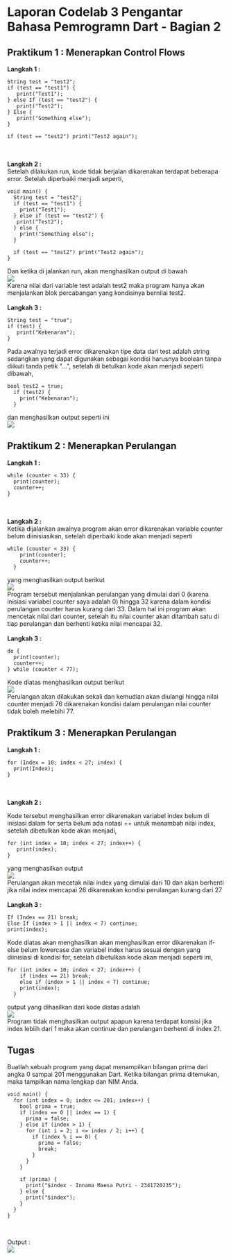 # Laporan Codelab 3 Pengantar Bahasa Pemrogramn Dart - Bagian 2
## Praktikum 1 : Menerapkan Control Flows 
<b>Langkah 1 :</b>

```
String test = "test2";
if (test == "test1") {
   print("Test1");
} else If (test == "test2") {
   print("Test2");
} Else {
   print("Something else");
}

if (test == "test2") print("Test2 again");
```
<br><br>
<b>Langkah 2 :</b> <br>
Setelah dilakukan run, kode tidak berjalan dikarenakan terdapat beberapa error. Setelah diperbaiki menjadi seperti,

```
void main() {
  String test = "test2";
  if (test == "test1") {
    print("Test1");
  } else if (test == "test2") {
   print("Test2");
  } else {
    print("Something else");
  }

  if (test == "test2") print("Test2 again");
}

```
Dan ketika di jalankan run, akan menghasilkan output di bawah <br>
<img src="img/prak1.png"><br>
Karena nilai dari variable test adalah test2 maka program hanya akan menjalankan blok percabangan yang kondisinya bernilai test2. <br><br>
<b>Langkah 3 :</b> <br>

```
String test = "true";
if (test) {
   print("Kebenaran");
}
```
Pada awalnya terjadi error dikarenakan tipe data dari test adalah string sedangkan yang dapat digunakan sebagai kondisi harusnya boolean tanpa diikuti tanda petik "...", setelah di betulkan kode akan menjadi seperti dibawah,

```
bool test2 = true;
  if (test2) {
    print("Kebenaran");
  }
```
dan menghasilkan output seperti ini<br>
<img src="img/prak1-2.png"><br>

## Praktikum 2 : Menerapkan Perulangan

<b>Langkah 1 :</b>

```
while (counter < 33) {
  print(counter);
  counter++;
}
```
<br><br>
<b>Langkah 2 :</b> <br>
Ketika dijalankan awalnya program akan error dikarenakan variable counter belum diinisiasikan, setelah diperbaiki kode akan menjadi seperti

```
while (counter < 33) {
    print(counter);
    counter++;
  }
```
yang menghasilkan output berikut <br>
<img src="img/prak2.png"><br>
Program tersebut menjalankan perulangan yang dimulai dari 0 (karena inisiasi variabel counter saya adalah 0) hingga 32 karena dalam kondisi perulangan counter harus kurang dari 33. Dalam hal ini program akan mencetak nilai dari counter, setelah itu nilai counter akan ditambah satu di tiap perulangan dan berhenti ketika nilai mencapai 32. <br>
<br>
<b>Langkah 3 : </b>
```
do {
  print(counter);
  counter++;
} while (counter < 77);
```

Kode diatas menghasilkan output berikut <br>
<img src="img/prak2-2.png"> <br>
Perulangan akan dilakukan sekali dan kemudian akan diulangi hingga nilai counter menjadi 76 dikarenakan kondisi dalam perulangan nilai counter tidak boleh melebihi 77.

## Praktikum 3 : Menerapkan Perulangan
<b>Langkah 1 :</b><br>

```
for (Index = 10; index < 27; index) {
  print(Index);
}
```
<br><br>
<b>Langkah 2 :</b><br>
 
 Kode tersebut menghasilkan error dikarenakan variabel index belum di inisiasi dalam for  serta belum ada notasi ++ untuk menambah nilai index, setelah dibetulkan kode akan menjadi,

 ```
 for (int index = 10; index < 27; index++) {
    print(index);
 }
 ```
 yang menghasilkan output <br>
 <img src="img/prak3.png"> <br>
 Perulangan akan mecetak nilai index yang dimulai dari 10 dan akan berhenti jika nilai index mencapai 26 dikarenakan kondisi perulangan kurang dari 27
 <br><br>
<b>Langkah 3 :</b><br>

```
If (Index == 21) break;
Else If (index > 1 || index < 7) continue;
print(index);
```
Kode diatas akan menghasilkan akan menghasilkan error dikarenakan if-else belum lowercase dan variabel index harus sesuai dengan yang diinisiasi di kondisi for, setelah dibetulkan kode akan menjadi seperti ini, 

```
for (int index = 10; index < 27; index++) {
    if (index == 21) break;
    else if (index > 1 || index < 7) continue;
    print(index);
  }
```

output yang dihasilkan dari kode diatas adalah <br>
<img src="img/prak3-2.png"><br>
Program tidak menghasilkan output apapun karena terdapat konsisi jika index lebiih dari 1 maka akan continue dan perulangan berhenti di index 21.

## Tugas
Buatlah sebuah program yang dapat menampilkan bilangan prima dari angka 0 sampai 201 menggunakan Dart. Ketika bilangan prima ditemukan, maka tampilkan nama lengkap dan NIM Anda. <br>

```
void main() {
  for (int index = 0; index <= 201; index++) {
    bool prima = true;
    if (index == 0 || index == 1) {
      prima = false;
    } else if (index > 1) {
      for (int i = 2; i <= index / 2; i++) {
        if (index % i == 0) {
          prima = false;
          break;
        }
      }
    }

    if (prima) {
      print("$index - Innama Maesa Putri - 2341720235");
    } else {
      print("$index");
    }
  }
}


```
<br>
Output : <br>
<img src="img/image.png">
